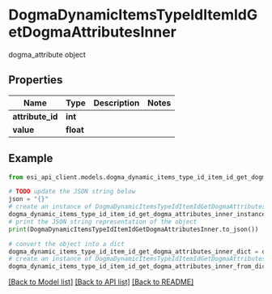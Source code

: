 # DogmaDynamicItemsTypeIdItemIdGetDogmaAttributesInner

dogma_attribute object

## Properties

Name | Type | Description | Notes
------------ | ------------- | ------------- | -------------
**attribute_id** | **int** |  | 
**value** | **float** |  | 

## Example

```python
from esi_api_client.models.dogma_dynamic_items_type_id_item_id_get_dogma_attributes_inner import DogmaDynamicItemsTypeIdItemIdGetDogmaAttributesInner

# TODO update the JSON string below
json = "{}"
# create an instance of DogmaDynamicItemsTypeIdItemIdGetDogmaAttributesInner from a JSON string
dogma_dynamic_items_type_id_item_id_get_dogma_attributes_inner_instance = DogmaDynamicItemsTypeIdItemIdGetDogmaAttributesInner.from_json(json)
# print the JSON string representation of the object
print(DogmaDynamicItemsTypeIdItemIdGetDogmaAttributesInner.to_json())

# convert the object into a dict
dogma_dynamic_items_type_id_item_id_get_dogma_attributes_inner_dict = dogma_dynamic_items_type_id_item_id_get_dogma_attributes_inner_instance.to_dict()
# create an instance of DogmaDynamicItemsTypeIdItemIdGetDogmaAttributesInner from a dict
dogma_dynamic_items_type_id_item_id_get_dogma_attributes_inner_from_dict = DogmaDynamicItemsTypeIdItemIdGetDogmaAttributesInner.from_dict(dogma_dynamic_items_type_id_item_id_get_dogma_attributes_inner_dict)
```
[[Back to Model list]](../README.md#documentation-for-models) [[Back to API list]](../README.md#documentation-for-api-endpoints) [[Back to README]](../README.md)


